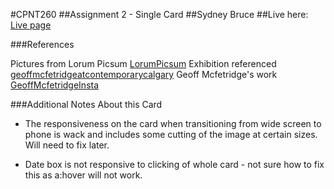 #CPNT260
##Assignment 2 - Single Card
##Sydney Bruce
##Live here: [Live page](https://sydneyyyc.github.io/cpnt-card/)

###References

Pictures from Lorum Picsum [LorumPicsum](https://picsum.photos/)
Exhibition referenced  [geoffmcfetridgeatcontemporarycalgary](https://www.contemporarycalgary.com/whats-on/geoff-mcfetridge-these-days-are-nameless-the-drive-the-river-and-hills-2023') 
Geoff Mcfetridge's work [GeoffMcfetridgeInsta](https://www.instagram.com/mcfetridge/?hl=en)

###Additional Notes About this Card

- The responsiveness on the card when transitioning from wide screen to phone is wack and includes some cutting of the image at certain sizes. Will need to fix later. 

- Date box is not responsive to clicking of whole card - not sure how to fix this as a:hover will not work. 